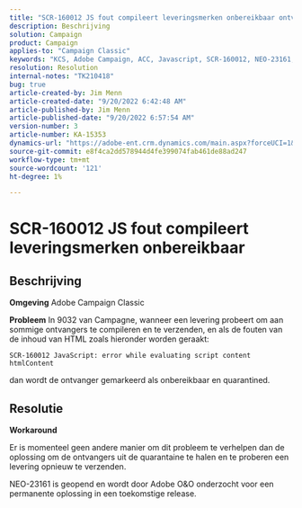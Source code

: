 ```yaml
---
title: "SCR-160012 JS fout compileert leveringsmerken onbereikbaar ontvanger"
description: Beschrijving
solution: Campaign
product: Campaign
applies-to: "Campaign Classic"
keywords: "KCS, Adobe Campaign, ACC, Javascript, SCR-160012, NEO-23161, Adobe Campaign Classic, fout, het compileren levering voor ontvangers, ontvanger duidelijk onbereikbaar"
resolution: Resolution
internal-notes: "TK210418"
bug: true
article-created-by: Jim Menn
article-created-date: "9/20/2022 6:42:48 AM"
article-published-by: Jim Menn
article-published-date: "9/20/2022 6:57:54 AM"
version-number: 3
article-number: KA-15353
dynamics-url: "https://adobe-ent.crm.dynamics.com/main.aspx?forceUCI=1&pagetype=entityrecord&etn=knowledgearticle&id=08277d6e-af38-ed11-9db1-0022480866ad"
source-git-commit: e8f4ca2dd578944d4fe399074fab461de88ad247
workflow-type: tm+mt
source-wordcount: '121'
ht-degree: 1%

---
```


# SCR-160012 JS fout compileert leveringsmerken onbereikbaar

## Beschrijving


<b>Omgeving</b>
Adobe Campaign Classic

<b>Probleem</b>
In 9032 van Campagne, wanneer een levering probeert om aan sommige ontvangers te compileren en te verzenden, en als de fouten van de inhoud van HTML zoals hieronder worden geraakt:


```
SCR-160012 JavaScript: error while evaluating script content htmlContent
```


dan wordt de ontvanger gemarkeerd als onbereikbaar en quarantined.


## Resolutie


<b>Workaround</b>

Er is momenteel geen andere manier om dit probleem te verhelpen dan de oplossing om de ontvangers uit de quarantaine te halen en te proberen een levering opnieuw te verzenden.

NEO-23161 is geopend en wordt door Adobe O&amp;O onderzocht voor een permanente oplossing in een toekomstige release.
